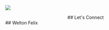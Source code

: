 <img src= "https://user-images.githubusercontent.com/55750719/132710439-f1f0f9d6-c127-4db8-8959-1b453a111079.png"></img>
<div align="center">
## Let's Connect
  </div>
## Welton Felix
